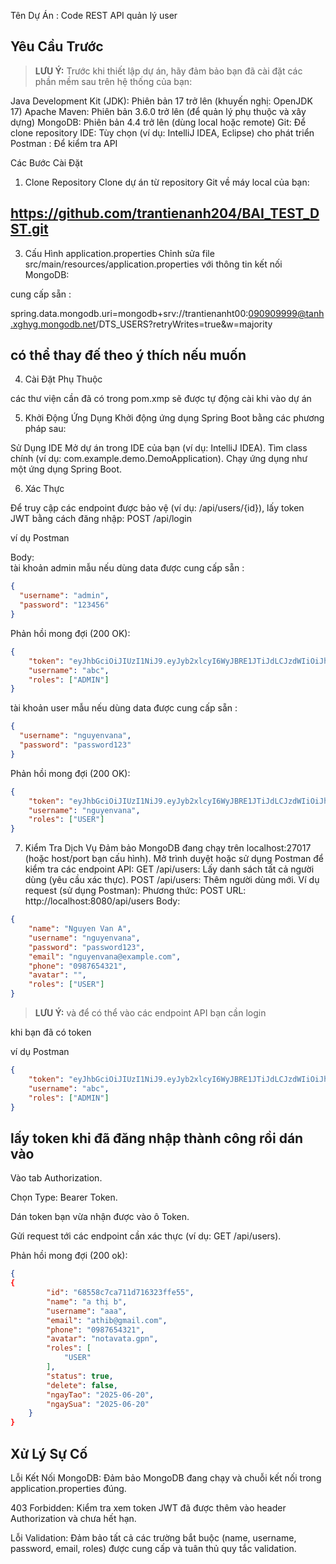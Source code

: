 Tên Dự Án : Code REST API quản lý user

## **Yêu Cầu Trước**
> **LƯU Ý:** Trước khi thiết lập dự án, hãy đảm bảo bạn đã cài đặt các phần mềm sau trên hệ thống của bạn:

Java Development Kit (JDK): Phiên bản 17 trở lên (khuyến nghị: OpenJDK 17)
Apache Maven: Phiên bản 3.6.0 trở lên (để quản lý phụ thuộc và xây dựng)
MongoDB: Phiên bản 4.4 trở lên (dùng local hoặc remote)
Git: Để clone repository
IDE: Tùy chọn (ví dụ: IntelliJ IDEA, Eclipse) cho phát triển
Postman : Để kiểm tra API 

Các Bước Cài Đặt
1. Clone Repository
Clone dự án từ repository Git về máy local của bạn:

##      https://github.com/trantienanh204/BAI_TEST_DST.git

3. Cấu Hình application.properties
Chỉnh sửa file src/main/resources/application.properties với thông tin kết nối MongoDB:

cung cấp sẵn :  

spring.data.mongodb.uri=mongodb+srv://trantienanht00:090909999@tanh.xghyg.mongodb.net/DTS_USERS?retryWrites=true&w=majority

## có thể thay đế theo ý thích nếu muốn 

4. Cài Đặt Phụ Thuộc

các thư viện cần đã có trong pom.xmp sẽ được tự động cài khi vào dự án

5. Khởi Động Ứng Dụng
Khởi động ứng dụng Spring Boot bằng các phương pháp sau:

Sử Dụng IDE
Mở dự án trong IDE của bạn (ví dụ: IntelliJ IDEA).
Tìm class chính (ví dụ: com.example.demo.DemoApplication).
Chạy ứng dụng như một ứng dụng Spring Boot.

6. Xác Thực

Để truy cập các endpoint được bảo vệ (ví dụ: /api/users/{id}), lấy token JWT bằng cách đăng nhập:
POST /api/login

ví dụ Postman

Body:  
tài khoản admin mẫu nếu dùng data được cung cấp sẵn :


```json
{
  "username": "admin",
  "password": "123456"
}
```
Phản hồi mong đợi (200 OK):
```json
{
    "token": "eyJhbGciOiJIUzI1NiJ9.eyJyb2xlcyI6WyJBRE1JTiJdLCJzdWIiOiJhYmMiLCJpYXQiOjE3NTA0MjYwMTcsImV4cCI6MTc1MDUxMjQxN30...",
    "username": "abc",
    "roles": ["ADMIN"]
}
```
tài khoản user mẫu nếu dùng data được cung cấp sẵn :


```json
{
  "username": "nguyenvana",
  "password": "password123"
}
```
Phản hồi mong đợi (200 OK):
```json
{
    "token": "eyJhbGciOiJIUzI1NiJ9.eyJyb2xlcyI6WyJBRE1JTiJdLCJzdWIiOiJhYmMiLCJpYXQiOjE3NTA0MjYwMTcsImV4cCI6MTc1MDUxMjQxN30...",
    "username": "nguyenvana",
    "roles": ["USER"]
}
```

7. Kiểm Tra Dịch Vụ
Đảm bảo MongoDB đang chạy trên localhost:27017 (hoặc host/port bạn cấu hình).
Mở trình duyệt hoặc sử dụng Postman để kiểm tra các endpoint API:
GET /api/users: Lấy danh sách tất cả người dùng (yêu cầu xác thực). 
POST /api/users: Thêm người dùng mới. 
Ví dụ request (sử dụng Postman):
Phương thức: POST
URL: http://localhost:8080/api/users
Body:
```json
{
    "name": "Nguyen Van A",
    "username": "nguyenvana",
    "password": "password123",
    "email": "nguyenvana@example.com",
    "phone": "0987654321",
    "avatar": "",
    "roles": ["USER"]
}
```
> **LƯU Ý:** và để có thể vào các endpoint API bạn cần login 

khi bạn đã có token 

ví dụ Postman
```json
{
    "token": "eyJhbGciOiJIUzI1NiJ9.eyJyb2xlcyI6WyJBRE1JTiJdLCJzdWIiOiJhYmMiLCJpYXQiOjE3NTA0MjYwMTcsImV4cCI6MTc1MDUxMjQxN30...",
    "username": "abc",
    "roles": ["ADMIN"]
}
```
## lấy token khi đã đăng nhập thành công rồi dán vào 

Vào tab Authorization.

Chọn Type: Bearer Token.

Dán token bạn vừa nhận được vào ô Token.

Gửi request tới các endpoint cần xác thực (ví dụ: GET /api/users).

Phản hồi mong đợi (200 ok):
```json
{
{
        "id": "68558c7ca711d716323ffe55",
        "name": "a thị b",
        "username": "aaa",
        "email": "athib@gmail.com",
        "phone": "0987654321",
        "avatar": "notavata.gpn",
        "roles": [
            "USER"
        ],
        "status": true,
        "delete": false,
        "ngayTao": "2025-06-20",
        "ngaySua": "2025-06-20"
    }
}
```
## Xử Lý Sự Cố

Lỗi Kết Nối MongoDB: Đảm bảo MongoDB đang chạy và chuỗi kết nối trong application.properties đúng.

403 Forbidden: Kiểm tra xem token JWT đã được thêm vào header Authorization và chưa hết hạn.

Lỗi Validation: Đảm bảo tất cả các trường bắt buộc (name, username, password, email, roles) được cung cấp và tuân thủ quy tắc validation.

